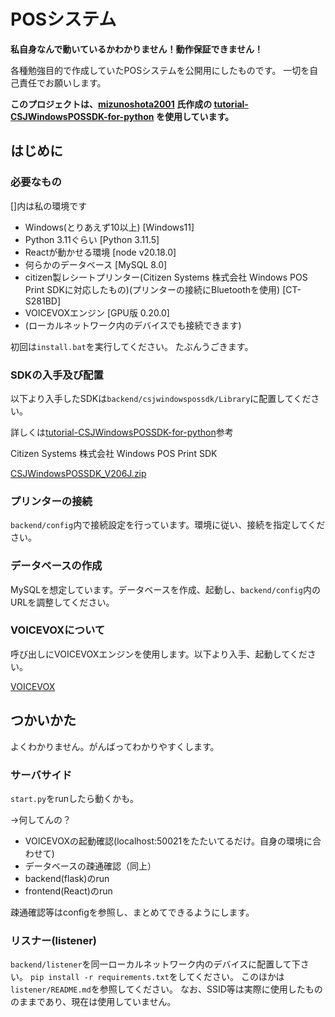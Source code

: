 # POSシステム

**私自身なんで動いているかわかりません！動作保証できません！**

各種勉強目的で作成していたPOSシステムを公開用にしたものです。
一切を自己責任でお願いします。

**このプロジェクトは、[mizunoshota2001](https://github.com/mizunoshota2001) 氏作成の [tutorial-CSJWindowsPOSSDK-for-python](tutorial-CSJWindowsPOSSDK-for-python) を使用しています。**

## はじめに

### 必要なもの

[]内は私の環境です

- Windows(とりあえず10以上) [Windows11]
- Python 3.11ぐらい [Python 3.11.5]
- Reactが動かせる環境 [node v20.18.0]
- 何らかのデータベース [MySQL 8.0]
- citizen製レシートプリンター(Citizen Systems 株式会社 Windows POS Print SDKに対応したもの)(プリンターの接続にBluetoothを使用) [CT-S281BD]
- VOICEVOXエンジン [GPU版 0.20.0]
- (ローカルネットワーク内のデバイスでも接続できます)

初回は`install.bat`を実行してください。
たぶんうごきます。

### SDKの入手及び配置

以下より入手したSDKは`backend/csjwindowspossdk/Library`に配置してください。

詳しくは[tutorial-CSJWindowsPOSSDK-for-python](tutorial-CSJWindowsPOSSDK-for-python)参考

Citizen Systems 株式会社 Windows POS Print SDK

[CSJWindowsPOSSDK_V206J.zip](https://www.citizen-systems.co.jp/cms/c-s/printer/download/sdk-print/CSJWindowsPOSSDK_V206J.zip)

### プリンターの接続

`backend/config`内で接続設定を行っています。環境に従い、接続を指定してください。

### データベースの作成

MySQLを想定しています。データベースを作成、起動し、`backend/config`内のURLを調整してください。

### VOICEVOXについて

呼び出しにVOICEVOXエンジンを使用します。以下より入手、起動してください。

[VOICEVOX](https://voicevox.hiroshiba.jp/)

## つかいかた

よくわかりません。がんばってわかりやすくします。

### サーバサイド

`start.py`をrunしたら動くかも。

→何してんの？

- VOICEVOXの起動確認(localhost:50021をたたいてるだけ。自身の環境に合わせて)
- データベースの疎通確認（同上）
- backend(flask)のrun
- frontend(React)のrun

疎通確認等はconfigを参照し、まとめてできるようにします。

### リスナー(listener)

`backend/listener`を同一ローカルネットワーク内のデバイスに配置して下さい。
`pip install -r requirements.txt`をしてください。
このほかは`listener/README.md`を参照してください。
なお、SSID等は実際に使用したもののままであり、現在は使用していません。
